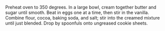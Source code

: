 Preheat oven to 350 degrees.
In a large bowl, cream together butter and sugar until smooth.
Beat in eggs one at a time, then stir in the vanilla.
Combine flour, cocoa, baking soda, and salt; stir into the creamed mixture until just blended.
Drop by spoonfuls onto ungreased cookie sheets.